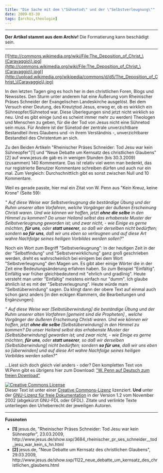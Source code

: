 ```yaml
---
title: "Die Sache mit dem \"Sühnetod\" und der \"Selbstverleugnung\""
date: 2009-03-30
tags: [archiv,theologie]
---
```

<hr><b>Der Artikel stammt aus dem Archiv!</b> Die Formatierung kann beschädigt sein.<hr>
<p>

[![http://commons.wikimedia.org/wiki/File:The_Deposition_of_Christ_\(Caravaggio\).jpg](http://commons.wikimedia.org/wiki/File:The_Deposition_of_Christ_\(Caravaggio\).jpg)](http://upload.wikimedia.org/wikipedia/commons/d/d5/The_Deposition_of_Christ_\(Caravaggio\).jpg)

In den letzten Tagen ging es hoch her in den christlichen Foren, Blogs und Newssites. Den Sturm unter anderem hat eine Äußerung vom Rheinischer Präses Schneider der Evangelischen Landeskirche ausgelöst. Bei dem Versuch einer Deutung, des Kreutztod Jesus, erwog er, ob es wirklich ein  Sühneopfer/Sühnetod war. Diese Überlegungen sind jetzt nicht wirklich so neu. Und es gibt einige (und es scheint immer mehr zu werden) Theologen und Menschen zu geben, für die der Tod von Jesus nicht eine Sühnetod sein muss. Für Andere ist der Sünetod der zentrale unverzichtbare Bestandteil ihres Glaubens und  -in ihrem Verständnis -, unverzichtbarer Bestandteil des Christentum an sich.
</p>
<!--break-->
<p>
Zu den Beiden Artikeln "Rheinischer Präses Schneider: Tod Jesu war kein Sühneopfer"[1] und "Neue Debatte um Kernsatz des christlichen Glaubens"[2] auf www.jesus.de gab es in wenigen Stunden (bis 30.3.2009) (zusammen) 140 Kommentare. Das ist relativ viel wenn man bedenkt, das nur registrierte Benutzer Kommentare schreiben dürfen und auch nur ein mal. Zum Vergleich: Durchschnittlich gibt es sonst zwischen Null und 10 Kommentare.
</p>
<p>
Weil es gerade passte, hier mal ein Zitat von W. Penn aus "Kein Kreuz, keine Krone" (Seite 59):
</p>
<p>
<i>" Auf diese Weise war Selbstverleugnung die beständige Übung und der Ruhm unserer alten Vorfahren, welche Vorgänger der äußeren Erscheinung Christi waren. Und wie können wir hoffen, jetzt <b>ohne die selbe</b> in den Himmel zu kommen? Da unser Heiland selbst das erhabenste Muster der Selbstverleugnung geworden ist; und zwar nicht, - wie Einige es gerne möchten, <b>für uns</b>, oder <b>statt unserer</b>, so daß wir derselben nicht bedürften; sondern <b>so für uns</b>, daß wir uns eben so verleugnen und auf diese Art wahre Nachfolge seines heiligen Vorbildes werden sollen?"</i>
</p>
<p>
Noch ein Wort zum Begriff "Selbstverleugnung": In der heutigen Zeit in der der "Selbstfindung" und "Selbstverwirklichung" ganz groß geschrieben werden, dreht es wahrscheinlich bei einigem bei dem Wort "Selbstverleugnung" den Magen um. Es gibt aber einige Wörter die in der Zeit eine Bedeutungsänderung erfahren haben. So zum Beispiel "Einfältig". Einfältig war früher gleichbedeutend mit "ehrlich und gradlinig". Heute versteht man unter "Einfältig" meistens einfach nur "dumm". Ich glaube ähnlich ist es mit der "Selbstverleugnung". Heute würde mam "Selbstüberwindung" sagen. Da klingt dann der obere Text auf einmal auch schon ganz anders [in den eckigen Klammern, die Bearbeitungen und Ergänzungen]:
</p>
<p>
<i>" Auf diese Weise war [Selbstüberwindung] die beständige Übung und der Ruhm unserer alten Vorfahren [gemeint sind die Propheten] , welche Vorgänger der äußeren Erscheinung Christi waren. Und wie können wir hoffen, jetzt <b>ohne die selbe</b> [Selbstüberwindung] in den Himmel zu kommen? Da unser Heiland selbst das erhabenste Muster der [Selbstüberwindung] geworden ist; und zwar nicht, - wie Einige es gerne möchten, <b>für uns</b>, oder <b>statt unserer</b>, so daß wir derselben [Selbstüberwindung] nicht bedürften; sondern <b>so für uns</b>, daß wir uns eben so [überwinden] und auf diese Art wahre Nachfolge seines heiligen Vorbildes werden sollen?"</i>
</p>
<p>
...Liest sich doch gleich viel anders - oder? Den kompletten Text von W.Penn gibt es übrigens hier zum Download:
<a href="http://www.the-independent-friend.de/?q=node/453">"W. Penn auf Deutsch zum freien Download"</a>
</p>

<a rel="license" href="http://creativecommons.org/licenses/by-sa/3.0/de/"><img alt="Creative Commons License" style="border-width:0" src="http://i.creativecommons.org/l/by-sa/3.0/de/88x31.png" /></a><br />Dieser <span xmlns:dc="http://purl.org/dc/elements/1.1/" href="http://purl.org/dc/dcmitype/Text" rel="dc:type">Text</span> ist unter einer <a rel="license" href="http://creativecommons.org/licenses/by-sa/3.0/de/">Creative Commons-Lizenz</a> lizenziert. <b>Und</b> unter der <a href="http://de.wikipedia.org/wiki/GFDL">GNU-Lizenz für freie Dokumentation</a> in der Version 1.2 vom November 2002 (abgekürzt GNU-FDL oder GFDL). Zitate und verlinkte Texte unterliegen den Urheberrecht der jeweiligen Autoren.

<hr>
<b>Fussnoten</b>
<ul>
<li> <b>[1]</b> jesus.de, "Rheinischer Präses Schneider: Tod Jesu war kein Sühneopfer", 23.03.2009, http://www.jesus.de/show.sxp/3684_rheinischer_pr_ses_schneider__tod_jesu_war_kein_s_hn.html </li>
<li> <b>[2]</b> jesus.de, "Neue Debatte um Kernsatz des christlichen Glaubens", 29.03.2009, http://www.jesus.de/show.sxp/1122_neue_debatte_um_kernsatz_des_christlichen_glaubens.html </li>
</ul>
